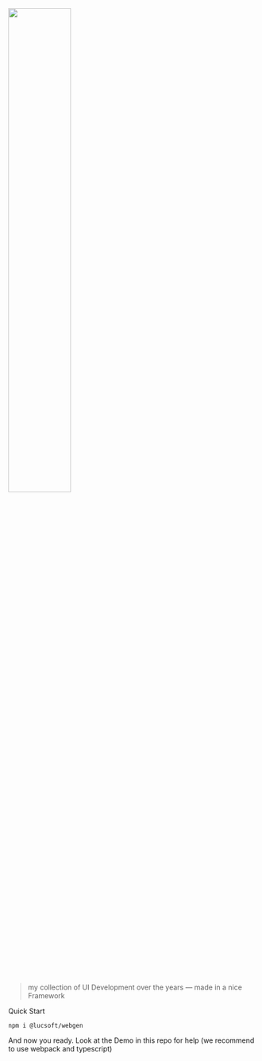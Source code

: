 <img src="https://lucsoft.de/imgs/webgen.png?" width="50%">

> my collection of UI Development over the years — made in a nice Framework 


Quick Start

`
npm i @lucsoft/webgen
`

And now you ready. Look at the Demo in this repo for help (we recommend to use webpack and typescript)
